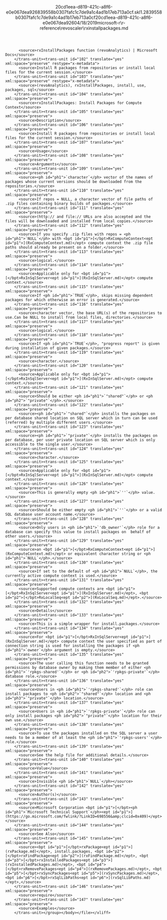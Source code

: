 <?xml version="1.0"?><xliff version="1.2" xmlns="urn:oasis:names:tc:xliff:document:1.2" xmlns:xsi="http://www.w3.org/2001/XMLSchema-instance" xsi:schemaLocation="urn:oasis:names:tc:xliff:document:1.2 xliff-core-1.2-transitional.xsd"><file datatype="xml" original="rxinstallpackages.md" source-language="en-US" target-language="en-US"><header><tool tool-id="mdxliff" tool-name="mdxliff" tool-version="1.0-d1654b2" tool-company="Microsoft" /><xliffext:skl_file_name xmlns:xliffext="urn:microsoft:content:schema:xliffextensions">20cd1eea-d819-421c-a8f6-e0e067dea926839558b0307fafc1c7de9a1c4ad1b17eb713a0cf.skl</xliffext:skl_file_name><xliffext:version xmlns:xliffext="urn:microsoft:content:schema:xliffextensions">1.2</xliffext:version><xliffext:ms.openlocfilehash xmlns:xliffext="urn:microsoft:content:schema:xliffextensions">839558b0307fafc1c7de9a1c4ad1b17eb713a0cf</xliffext:ms.openlocfilehash><xliffext:ms.sourcegitcommit xmlns:xliffext="urn:microsoft:content:schema:xliffextensions">20cd1eea-d819-421c-a8f6-e0e067dea926</xliffext:ms.sourcegitcommit><xliffext:ms.lasthandoff xmlns:xliffext="urn:microsoft:content:schema:xliffextensions">04/18/2019</xliffext:ms.lasthandoff><xliffext:ms.openlocfilepath xmlns:xliffext="urn:microsoft:content:schema:xliffextensions">microsoft-r\r-reference\revoscaler\rxinstallpackages.md</xliffext:ms.openlocfilepath></header><body><group id="content" extype="content"><trans-unit id="101" translate="yes" xml:space="preserve" restype="x-metadata">
          <source>rxInstallPackages function (revoAnalytics) | Microsoft Docs</source>
        </trans-unit><trans-unit id="102" translate="yes" xml:space="preserve" restype="x-metadata">
          <source>Install R packages from repositories or install local files for the current session.</source>
        </trans-unit><trans-unit id="103" translate="yes" xml:space="preserve" restype="x-metadata">
          <source>(revoAnalytics), rxInstallPackages, install, use, packages, sql</source>
        </trans-unit><trans-unit id="104" translate="yes" xml:space="preserve">
          <source>rxInstallPackages: Install Packages for Compute Context</source>
        </trans-unit><trans-unit id="105" translate="yes" xml:space="preserve">
          <source>Description</source>
        </trans-unit><trans-unit id="106" translate="yes" xml:space="preserve">
          <source>Install R packages from repositories or install local files for the current session.</source>
        </trans-unit><trans-unit id="107" translate="yes" xml:space="preserve">
          <source>Usage</source>
        </trans-unit><trans-unit id="108" translate="yes" xml:space="preserve">
          <source>Arguments</source>
        </trans-unit><trans-unit id="109" translate="yes" xml:space="preserve">
          <source><ph id="ph1">`character`</ph> vector of the names of packages whose current versions should be downloaded from the repositories.</source>
        </trans-unit><trans-unit id="110" translate="yes" xml:space="preserve">
          <source>If repos = NULL, a character vector of file paths of .zip files containing binary builds of packages.</source>
        </trans-unit><trans-unit id="111" translate="yes" xml:space="preserve">
          <source>(http:// and file:// URLs are also accepted and the files will be downloaded and installed from local copies.</source>
        </trans-unit><trans-unit id="112" translate="yes" xml:space="preserve">
          <source>If you specify .zip files with repos = <ph id="ph1">`NULL`</ph> with <bpt id="p1">[</bpt>RxComputeContext<ept id="p1">](RxComputeContext.md)</ept> compute context the .zip file paths should already be present on a folder.</source>
        </trans-unit><trans-unit id="113" translate="yes" xml:space="preserve">
          <source>logical.</source>
        </trans-unit><trans-unit id="114" translate="yes" xml:space="preserve">
          <source>Applicable only for <bpt id="p1">[</bpt>RxInSqlServer<ept id="p1">](RxInSqlServer.md)</ept> compute context.</source>
        </trans-unit><trans-unit id="115" translate="yes" xml:space="preserve">
          <source>If <ph id="ph1">`TRUE`</ph>, skips missing dependent packages for which otherwise an error is generated.</source>
        </trans-unit><trans-unit id="116" translate="yes" xml:space="preserve">
          <source>character vector, the base URL(s) of the repositories to use.Can be NULL to install from local files, directories.</source>
        </trans-unit><trans-unit id="117" translate="yes" xml:space="preserve">
          <source>logical.</source>
        </trans-unit><trans-unit id="118" translate="yes" xml:space="preserve">
          <source>If <ph id="ph1">`TRUE`</ph>, "progress report" is given during installation of given packages.</source>
        </trans-unit><trans-unit id="119" translate="yes" xml:space="preserve">
          <source>character.</source>
        </trans-unit><trans-unit id="120" translate="yes" xml:space="preserve">
          <source>Applicable only for <bpt id="p1">[</bpt>RxInSqlServer<ept id="p1">](RxInSqlServer.md)</ept> compute context.</source>
        </trans-unit><trans-unit id="121" translate="yes" xml:space="preserve">
          <source>Should be either <ph id="ph1">`"shared"`</ph> or <ph id="ph2">`"private"`</ph>.</source>
        </trans-unit><trans-unit id="122" translate="yes" xml:space="preserve">
          <source><ph id="ph1">`"shared"`</ph> installs the packages on per database shared location on SQL server which in turn can be used (referred) by multiple different users.</source>
        </trans-unit><trans-unit id="123" translate="yes" xml:space="preserve">
          <source><ph id="ph1">`"private"`</ph> installs the packages on per database, per user private location on SQL server which is only accessible to the single user.</source>
        </trans-unit><trans-unit id="124" translate="yes" xml:space="preserve">
          <source>character.</source>
        </trans-unit><trans-unit id="125" translate="yes" xml:space="preserve">
          <source>Applicable only for <bpt id="p1">[</bpt>RxInSqlServer<ept id="p1">](RxInSqlServer.md)</ept> compute context.</source>
        </trans-unit><trans-unit id="126" translate="yes" xml:space="preserve">
          <source>This is generally empty <ph id="ph1">`''`</ph> value.</source>
        </trans-unit><trans-unit id="127" translate="yes" xml:space="preserve">
          <source>Should be either empty <ph id="ph1">`''`</ph> or a valid SQL database user account name.</source>
        </trans-unit><trans-unit id="128" translate="yes" xml:space="preserve">
          <source>Only users in <ph id="ph1">`'db_owner'`</ph> role for a database can specify this value to install packages on  behalf of other users.</source>
        </trans-unit><trans-unit id="129" translate="yes" xml:space="preserve">
          <source>an <bpt id="p1">[</bpt>RxComputeContext<ept id="p1">](RxComputeContext.md)</ept> or equivalent character string or <ph id="ph1">`NULL`</ph>.</source>
        </trans-unit><trans-unit id="130" translate="yes" xml:space="preserve">
          <source>If set to the default of <ph id="ph1">`NULL`</ph>, the currently active compute context is used.</source>
        </trans-unit><trans-unit id="131" translate="yes" xml:space="preserve">
          <source>Supported compute contexts are <bpt id="p1">[</bpt>RxInSqlServer<ept id="p1">](RxInSqlServer.md)</ept>, <bpt id="p2">[</bpt>RxLocalSeq<ept id="p2">](RxLocalSeq.md)</ept>.</source>
        </trans-unit><trans-unit id="132" translate="yes" xml:space="preserve">
          <source>Details</source>
        </trans-unit><trans-unit id="133" translate="yes" xml:space="preserve">
          <source>This is a simple wrapper for install.packages.</source>
        </trans-unit><trans-unit id="134" translate="yes" xml:space="preserve">
          <source>For <bpt id="p1">[</bpt>RxInSqlServer<ept id="p1">](RxInSqlServer.md)</ept> compute context the user specified as part of connection string is used for installing the packages if <ph id="ph1">`owner`</ph> argument is empty.</source>
        </trans-unit><trans-unit id="135" translate="yes" xml:space="preserve">
          <source>The user calling this function needs to be granted permissions by database owner by making them member of either <ph id="ph1">`'rpkgs-shared'`</ph> or <ph id="ph2">`'rpkgs-private'`</ph> database role.</source>
        </trans-unit><trans-unit id="136" translate="yes" xml:space="preserve">
          <source>Users in <ph id="ph1">`'rpkgs-shared'`</ph> role can install packages to <ph id="ph2">`"shared"`</ph> location and <ph id="ph3">`"private"`</ph> location.</source>
        </trans-unit><trans-unit id="137" translate="yes" xml:space="preserve">
          <source>Users in <ph id="ph1">`'rpkgs-private'`</ph> role can only install packages <ph id="ph2">`"private"`</ph> location for their own use.</source>
        </trans-unit><trans-unit id="138" translate="yes" xml:space="preserve">
          <source>To use the packages installed on the SQL server a user needs to be a member of at least the <ph id="ph1">`'rpkgs-users'`</ph> role.</source>
        </trans-unit><trans-unit id="139" translate="yes" xml:space="preserve">
          <source>See the help file for additional details.</source>
        </trans-unit><trans-unit id="140" translate="yes" xml:space="preserve">
          <source>Value</source>
        </trans-unit><trans-unit id="141" translate="yes" xml:space="preserve">
          <source>Invisible <ph id="ph1">`NULL`</ph></source>
        </trans-unit><trans-unit id="142" translate="yes" xml:space="preserve">
          <source>Author(s)</source>
        </trans-unit><trans-unit id="143" translate="yes" xml:space="preserve">
          <source>Microsoft Corporation <bpt id="p1">[</bpt><ph id="ph1">`Microsoft Technical Support`</ph><ept id="p1">](https://go.microsoft.com/fwlink/?LinkID=698556&amp;clcid=0x409)</ept></source>
        </trans-unit><trans-unit id="144" translate="yes" xml:space="preserve">
          <source>See Also</source>
        </trans-unit><trans-unit id="145" translate="yes" xml:space="preserve">
          <source><bpt id="p1">[</bpt>rxPackage<ept id="p1">](rxPackage.md)</ept>, install.packages, <bpt id="p2">[</bpt>rxFindPackage<ept id="p2">](rxFindPackage.md)</ept>, <bpt id="p3">[</bpt>rxInstalledPackages<ept id="p3">](rxInstalledPackages.md)</ept>, <bpt id="p4">[</bpt>rxRemovePackages<ept id="p4">](rxRemovePackages.md)</ept>, <bpt id="p5">[</bpt>rxSyncPackages<ept id="p5">](rxSyncPackages.md)</ept>, <bpt id="p6">[</bpt>rxSqlLibPaths<ept id="p6">](rxSqlLibPaths.md)</ept>,</source>
        </trans-unit><trans-unit id="146" translate="yes" xml:space="preserve">
          <source>require</source>
        </trans-unit><trans-unit id="147" translate="yes" xml:space="preserve">
          <source>Examples</source>
        </trans-unit></group></body></file></xliff>